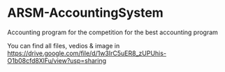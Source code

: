 # ARSM-AccountingSystem
Accounting program for the competition for the best accounting program

You can find all files, vedios & image in https://drive.google.com/file/d/1w3IrC5uER8_zUPUhis-O1b08cfd8XlFu/view?usp=sharing
